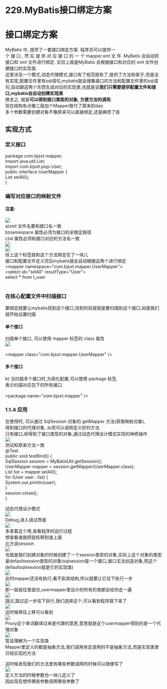 # 229.MyBatis接口绑定方案

<a name="3526b525"></a>
# 接口绑定方案
MyBatis 中, 提供了一套接口绑定方案. 程序员可以提供一个 接 口 , 然 后 提 供 对 应 接 口 的 一 个 mapper.xml 文 件 .MyBatis 会自动将接口和 xml 文件进行绑定. 实际上就是MyBatis 会根据接口和对应的 xml 文件创建接口的实现类.<br />这里涉及一个模式,动态代理模式,接口有了规范就有了,提供了方法和架子,但是没有实现,配置文件里有sql语句,mybatis就会搜集接口的方法和配置文件里的sql语句,自动跟这两个东西生成对应的实现类,也就是说**我们只需要提供配置文件和接口,mybatis会自动创建实现类**<br />换言之, 就是**可以得到接口类型的对象, 方便方法的调用**.<br />现在结构有点像三层加个Mapper取代了原来的dao<br />多个参数需要创建对象不像原来可以直接绑定,还是麻烦了些
<a name="3e910049"></a>
## 实现方式
<a name="b6e28374"></a>
### 定义接口
package com.bjsxt.mapper;<br />import java.util.List;<br />import com.bjsxt.pojo.User;<br />public interface UserMapper {<br />List<User> selAll();<br />}
<a name="92175f4d"></a>
### 编写对应接口的映射文件
<a name="856ee7b5"></a>
#### 注意:
![](https://cdn.nlark.com/yuque/0/2019/png/349894/1561544660843-ef5e43fd-8baa-4e6a-9b0b-dc3b310fc794.png#align=left&display=inline&height=147&originHeight=191&originWidth=1080&status=done&width=831)<br />a)xml 文件名要和接口名一致<br />b)namespace 属性必须为接口的全限定路径<br />c)id 属性必须和接口对应的方法名一致<br />![](https://cdn.nlark.com/yuque/0/2019/png/349894/1561544660933-a7ee5270-0f3a-4ffa-a74b-6aba00dd3aab.png#align=left&display=inline&height=304&originHeight=457&originWidth=471&status=done&width=313)<br />![](https://cdn.nlark.com/yuque/0/2019/png/349894/1561544660996-41dfe65d-a486-4968-8904-c75124a7e44f.png#align=left&display=inline&height=276&originHeight=263&originWidth=792&status=done&width=831)<br />综上这个标签就和这个方法绑定在了一块儿<br />接口和配置文件定义完后mybatis就会自动根据这两个进行绑定<br /><mapper namespace="com.bjsxt.mapper.UserMapper"><br /><select id="selAll" resultType="User"><br />select * from t_user<br /></select><br /></mapper>
<a name="ad401ace"></a>
### 在核心配置文件中扫描接口
要绑定就要让mybatis找到这个接口,找到的前提就是要扫描到这个接口,如是我们就开始设置扫描
<a name="b1f7a6fe"></a>
#### 单个接口
扫描单个接口, 可以使用 mapper 标签的 class 属性<br />![](https://cdn.nlark.com/yuque/0/2019/png/349894/1561544661144-e7a4c5a0-1bc0-41bd-b0a5-aa05927728b2.png#align=left&display=inline&height=217&originHeight=330&originWidth=1261&status=done&width=831)<br /><mappers><br /><mapper class="com.bjsxt.mapper.UserMapper" /><br /></mappers>
<a name="cf1282cb"></a>
#### 多个接口
b) 当扫描多个接口时,为简化配置,可以使用 package 标签,<br />表示扫描对应包下的所有接口.<br /><mappers><br /><package name="com.bjsxt.mapper" /><br /></mappers>
<a name="675a94bf"></a>
### 1.1.4 应用
在使用时, 可以通过 SqlSession 对象的 getMapper 方法(获取映射对象),<br />得到接口的代理对象, 从而可以调用定义好的方法.<br />只有接口,却得到了接口类型的对象,通过动态代理设计模式实现的神奇操作<br />![](https://cdn.nlark.com/yuque/0/2019/png/349894/1561544661214-32f99fc3-93d4-4191-8115-f7336dfaad80.png#align=left&display=inline&height=215&originHeight=306&originWidth=1185&status=done&width=831)<br />测试和原来方法一致<br />@Test<br />public void testBind() {<br />SqlSession session = MyBatisUtil.getSession();<br />UserMapper mapper = session.getMapper(UserMapper.class);<br />List<User> list = mapper.selAll();<br />for (User user : list) {<br />System.out.println(user);<br />}<br />session.close();<br />}

动态代理设计模式<br />![](https://cdn.nlark.com/yuque/0/2019/png/349894/1561544661293-ea7b24bd-5895-4aeb-84ec-0698f77d2be1.png#align=left&display=inline&height=443&originHeight=564&originWidth=1059&status=done&width=831)<br />Debug,进入调试界面<br />![](https://cdn.nlark.com/yuque/0/2019/png/349894/1561544661378-70c1329f-7ed3-4246-9210-3988cf047e51.png#align=left&display=inline&height=451&originHeight=353&originWidth=651&status=done&width=831)<br />多拿着这个用,查看程序的运行过程<br />想查看谁就把鼠标移到谁上面<br />比方说session<br />![](https://cdn.nlark.com/yuque/0/2019/png/349894/1561544661822-606014f7-377f-42da-bdb3-dab94b3c5bc3.png#align=left&display=inline&height=225&originHeight=242&originWidth=893&status=done&width=831)<br />也就是我们创建对象的时候创建了一个session类型的对象,实际上这个对象的类型是defaultsession类型的对象(sqlsession是一个接口,接口无法创造对象,而这个defaultsqlsession就是它的实现类)<br />![](https://cdn.nlark.com/yuque/0/2019/png/349894/1561544661888-d56876ca-d32f-4a4e-bc57-d8ea49fc5468.png#align=left&display=inline&height=182&originHeight=197&originWidth=899&status=done&width=831)<br />此时mapper还没有执行,看不到其结构,所以就要让它往下执行一步<br />![](https://cdn.nlark.com/yuque/0/2019/png/349894/1561544661956-8f71b747-a8cc-479a-b0a9-9361705c1e35.png#align=left&display=inline&height=169&originHeight=115&originWidth=567&status=done&width=831)<br />即一层层往里面仅,usermapper里设计的所有的类都会给你走一遍<br />![](https://cdn.nlark.com/yuque/0/2019/png/349894/1561544662028-45402531-117f-42a8-8691-b33bb142a8a7.png#align=left&display=inline&height=63&originHeight=42&originWidth=94&status=done&width=141)<br />跳过,跳过这一步往下执行,我们选择这个,可以看到程序跳下来了<br />![](https://cdn.nlark.com/yuque/0/2019/png/349894/1561544662091-30a13083-0229-49fb-aa6f-8f0429aa9e52.png#align=left&display=inline&height=212&originHeight=224&originWidth=880&status=done&width=831)<br />这时候再往上移可以看到<br />![](https://cdn.nlark.com/yuque/0/2019/png/349894/1561544662177-2b334602-9f30-4f10-83d6-b969863fb0f2.png#align=left&display=inline&height=107&originHeight=116&originWidth=904&status=done&width=831)<br />Proxy这个单词翻译过来是代理的意思,意思就是这个usermapper得到的是一个代理对象<br />![](https://cdn.nlark.com/yuque/0/2019/png/349894/1561544662257-7cedd264-2c60-46f4-a90e-973e990978fb.png#align=left&display=inline&height=245&originHeight=207&originWidth=701&status=done&width=831)<br />暂且理解为一个实现类<br />Mapper里定义的都是抽象方法,我们调用肯定调用的不是抽象方法,而是实现类里已经实现的方法

这时候发现我们的方法里有哪些参数调用的时候可以随便写了<br />![](https://cdn.nlark.com/yuque/0/2019/png/349894/1561544662333-ed533b7a-b8fe-47f6-81ff-6931e3c456f3.png#align=left&display=inline&height=191&originHeight=149&originWidth=648&status=done&width=831)<br />定义方法的时候参数也一块儿定义了<br />因此现在想传哪些参数调用哪些参数了

